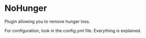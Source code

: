 # NoHunger
Plugin allowing you to remove hunger loss.

For configuration, look in the config.yml file. Everything is explained.
